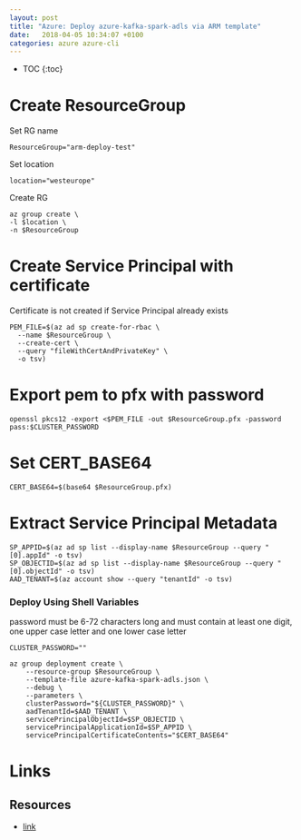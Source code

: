 ```yaml
---
layout: post
title: "Azure: Deploy azure-kafka-spark-adls via ARM template"
date:   2018-04-05 10:34:07 +0100
categories: azure azure-cli
---
```


* TOC
{:toc}

# Create ResourceGroup

Set RG name

````
ResourceGroup="arm-deploy-test"
````
Set location

````
location="westeurope"
````

Create RG

````
az group create \
-l $location \
-n $ResourceGroup
````

# Create Service Principal with certificate

Certificate is not created if Service Principal already exists

````
PEM_FILE=$(az ad sp create-for-rbac \
  --name $ResourceGroup \
  --create-cert \
  --query "fileWithCertAndPrivateKey" \
  -o tsv)
````

# Export pem to pfx with password

````
openssl pkcs12 -export <$PEM_FILE -out $ResourceGroup.pfx -password pass:$CLUSTER_PASSWORD
````

# Set CERT_BASE64

````
CERT_BASE64=$(base64 $ResourceGroup.pfx)
````

# Extract Service Principal Metadata
````
SP_APPID=$(az ad sp list --display-name $ResourceGroup --query "[0].appId" -o tsv)
SP_OBJECTID=$(az ad sp list --display-name $ResourceGroup --query "[0].objectId" -o tsv)
AAD_TENANT=$(az account show --query "tenantId" -o tsv)
````

### Deploy Using Shell Variables

password must be 6-72 characters long and must contain at least one digit, one upper case letter and one lower case letter

````
CLUSTER_PASSWORD=""
````

````
az group deployment create \
    --resource-group $ResourceGroup \
    --template-file azure-kafka-spark-adls.json \
    --debug \
    --parameters \
    clusterPassword="${CLUSTER_PASSWORD}" \
    aadTenantId=$AAD_TENANT \
    servicePrincipalObjectId=$SP_OBJECTID \
    servicePrincipalApplicationId=$SP_APPID \
    servicePrincipalCertificateContents="$CERT_BASE64"
````

# Links

## Resources

* [link](https://github.com/syedhassaanahmed/azure-kafka-spark-adls)

